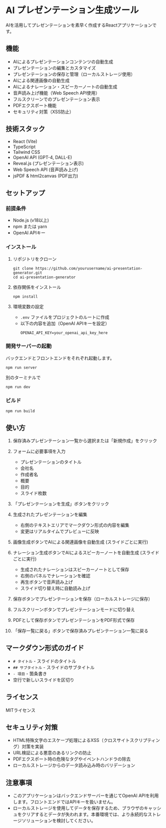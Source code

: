 # AI プレゼンテーション生成ツール

AIを活用してプレゼンテーションを素早く作成するReactアプリケーションです。

## 機能

- AIによるプレゼンテーションコンテンツの自動生成
- プレゼンテーションの編集とカスタマイズ
- プレゼンテーションの保存と管理（ローカルストレージ使用）
- AIによる関連画像の自動生成
- AIによるナレーション・スピーカーノートの自動生成
- 音声読み上げ機能（Web Speech API使用）
- フルスクリーンでのプレゼンテーション表示
- PDFエクスポート機能
- セキュリティ対策（XSS防止）

## 技術スタック

- React (Vite)
- TypeScript
- Tailwind CSS
- OpenAI API (GPT-4, DALL-E)
- Reveal.js (プレゼンテーション表示)
- Web Speech API (音声読み上げ)
- jsPDF & html2canvas (PDF出力)

## セットアップ

### 前提条件

- Node.js (v18以上)
- npm または yarn
- OpenAI APIキー

### インストール

1. リポジトリをクローン
   ```
   git clone https://github.com/yourusername/ai-presentation-generator.git
   cd ai-presentation-generator
   ```

2. 依存関係をインストール
   ```
   npm install
   ```

3. 環境変数の設定
   - `.env` ファイルをプロジェクトのルートに作成
   - 以下の内容を追加（OpenAI APIキーを設定）
     ```
     OPENAI_API_KEY=your_openai_api_key_here
     ```

### 開発サーバーの起動

バックエンドとフロントエンドをそれぞれ起動します。

```
npm run server
```

別のターミナルで

```
npm run dev
```

### ビルド

```
npm run build
```

## 使い方

1. 保存済みプレゼンテーション一覧から選択または「新規作成」をクリック

2. フォームに必要事項を入力
   - プレゼンテーションのタイトル
   - 会社名
   - 作成者名
   - 概要
   - 目的
   - スライド枚数

3. 「プレゼンテーションを生成」ボタンをクリック

4. 生成されたプレゼンテーションを編集
   - 右側のテキストエリアでマークダウン形式の内容を編集
   - 変更はリアルタイムでプレビューに反映

5. 画像生成ボタンでAIによる関連画像を自動生成 (スライドごとに実行)

6. ナレーション生成ボタンでAIによるスピーカーノートを自動生成 (スライドごとに実行)
   - 生成されたナレーションはスピーカーノートとして保存
   - 右側のパネルでナレーションを確認
   - 再生ボタンで音声読み上げ
   - スライド切り替え時に自動読み上げ

7. 保存ボタンでプレゼンテーションを保存（ローカルストレージに保存）

8. フルスクリーンボタンでプレゼンテーションモードに切り替え

9. PDFとして保存ボタンでプレゼンテーションをPDF形式で保存

10. 「保存一覧に戻る」ボタンで保存済みプレゼンテーション一覧に戻る

## マークダウン形式のガイド

- `# タイトル` - スライドのタイトル
- `## サブタイトル` - スライドのサブタイトル
- `- 項目` - 箇条書き
- 空行で新しいスライドを区切り

## ライセンス

MITライセンス

## セキュリティ対策

- HTML特殊文字のエスケープ処理によるXSS（クロスサイトスクリプティング）対策を実装
- URL検証による悪意のあるリンクの防止
- PDFエクスポート時の危険なタグやイベントハンドラの除去
- ローカルストレージからのデータ読み込み時のバリデーション

## 注意事項

- このアプリケーションはバックエンドサーバーを通じてOpenAI APIを利用します。フロントエンドではAPIキーを扱いません。
- ローカルストレージを使用してデータを保存するため、ブラウザのキャッシュをクリアするとデータが失われます。本番環境では、より永続的なストレージソリューションを検討してください。